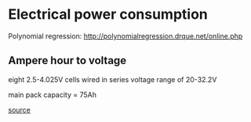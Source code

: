 # Electrical power consumption

Polynomial regression: http://polynomialregression.drque.net/online.php

## Ampere hour to voltage

eight 2.5-4.025V cells wired in series voltage range of 20-32.2V

main pack capacity = 75Ah

[source](https://mdpi-res.com/d_attachment/energies/energies-06-04682/article_deploy/energies-06-04682.pdf?version=1426591576)

